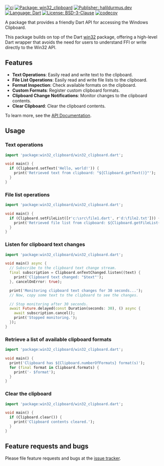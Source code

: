 [![ci][ci_badge]][ci_link]
[![Package: win32_clipboard][package_badge]][package_link]
[![Publisher: halildurmus.dev][publisher_badge]][publisher_link]
[![Language: Dart][language_badge]][language_link]
[![License: BSD-3-Clause][license_badge]][license_link]
[![codecov][codecov_badge_link]][codecov_link]

A package that provides a friendly Dart API for accessing the Windows Clipboard.

This package builds on top of the Dart [win32] package, offering a high-level
Dart wrapper that avoids the need for users to understand FFI or write directly
to the Win32 API.

## Features

- **Text Operations**: Easily read and write text to the clipboard.
- **File List Operations**: Easily read and write file lists to the clipboard.
- **Format Inspection**: Check available formats on the clipboard.
- **Custom Formats**: Register custom clipboard formats.
- **Clipboard Change Notifications**: Monitor changes to the clipboard contents.
- **Clear Clipboard**: Clear the clipboard contents.

To learn more, see the [API Documentation][api_documentation_link].

## Usage

### Text operations

```dart
import 'package:win32_clipboard/win32_clipboard.dart';

void main() {
  if (Clipboard.setText('Hello, world!')) {
    print('Retrieved text from clipboard: "${Clipboard.getText()}"');
  }
}
```

### File list operations

```dart
import 'package:win32_clipboard/win32_clipboard.dart';

void main() {
  if (Clipboard.setFileList([r'c:\src\file1.dart', r'd:\file2.txt'])) {
    print('Retrieved file list from clipboard: ${Clipboard.getFileList()}');
  }
}
```

### Listen for clipboard text changes

```dart
import 'package:win32_clipboard/win32_clipboard.dart';

void main() async {
  // Subscribe to the clipboard text change stream.
  final subscription = Clipboard.onTextChanged.listen((text) {
    print('Clipboard text changed: "$text"');
  }, cancelOnError: true);

  print('Monitoring clipboard text changes for 30 seconds...');
  // Now, copy some text to the clipboard to see the changes.

  // Stop monitoring after 30 seconds.
  await Future.delayed(const Duration(seconds: 30), () async {
    await subscription.cancel();
    print('Stopped monitoring.');
  });
}
```

### Retrieve a list of available clipboard formats

```dart
import 'package:win32_clipboard/win32_clipboard.dart';

void main() {
  print('Clipboard has ${Clipboard.numberOfFormats} format(s)');
  for (final format in Clipboard.formats) {
    print('- $format');
  }
}
```

### Clear the clipboard

```dart
import 'package:win32_clipboard/win32_clipboard.dart';

void main() {
  if (Clipboard.clear()) {
    print('Clipboard contents cleared.');
  }
}
```

## Feature requests and bugs

Please file feature requests and bugs at the
[issue tracker][issue_tracker_link].

[api_documentation_link]: https://pub.dev/documentation/win32_clipboard/latest/
[ci_badge]: https://github.com/halildurmus/win32_clipboard/actions/workflows/ci.yml/badge.svg
[ci_link]: https://github.com/halildurmus/win32_clipboard/actions/workflows/ci.yml
[codecov_badge_link]: https://codecov.io/gh/halildurmus/win32_clipboard/branch/main/graph/badge.svg?token=AM792MK0UT
[codecov_link]: https://codecov.io/gh/halildurmus/win32_clipboard
[issue_tracker_link]: https://github.com/halildurmus/win32_clipboard/issues
[language_badge]: https://img.shields.io/badge/language-Dart-blue.svg
[language_link]: https://dart.dev
[license_badge]: https://img.shields.io/github/license/halildurmus/win32_clipboard?color=blue
[license_link]: https://opensource.org/licenses/BSD-3-Clause
[package_badge]: https://img.shields.io/pub/v/win32_clipboard.svg
[package_link]: https://pub.dev/packages/win32_clipboard
[publisher_badge]: https://img.shields.io/pub/publisher/win32_clipboard.svg
[publisher_link]: https://pub.dev/publishers/halildurmus.dev
[win32]: https://pub.dev/packages/win32
